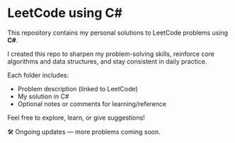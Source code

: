 # LeetCode using C#

This repository contains my personal solutions to LeetCode problems using **C#**.

I created this repo to sharpen my problem-solving skills, reinforce core algorithms and data structures, and stay consistent in daily practice.

Each folder includes:
- Problem description (linked to LeetCode)
- My solution in C#
- Optional notes or comments for learning/reference

Feel free to explore, learn, or give suggestions!

🛠 Ongoing updates — more problems coming soon.
